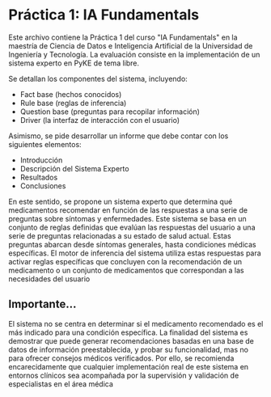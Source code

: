 <!DOCTYPE html>
<html lang="es">

<body>
    <h1>Práctica 1: IA Fundamentals</h1>
    <p>Este archivo contiene la Práctica 1 del curso "IA Fundamentals" en la maestría de Ciencia de Datos e Inteligencia Artificial de la Universidad de Ingeniería y Tecnología. La evaluación consiste en la implementación de un sistema experto en PyKE de tema libre.</p>
    <p>Se detallan los componentes del sistema, incluyendo:</p>
    <ul>
        <li>Fact base (hechos conocidos)</li>
        <li>Rule base (reglas de inferencia)</li>
        <li>Question base (preguntas para recopilar información)</li>
        <li>Driver (la interfaz de interacción con el usuario)</li>
    </ul>
    <p> Asimismo, se pide desarrollar un informe que debe contar con los siguientes elementos: </p>
    <ul>
        <li>Introducción</li>
        <li>Descripción del Sistema Experto</li>
        <li>Resultados </li>
        <li>Conclusiones </li>
    </ul>
    <p> En este sentido, se propone un sistema experto que determina qué medicamentos
recomendar en función de las respuestas a una serie de preguntas sobre síntomas y enfermedades. Este sistema se basa en un conjunto de reglas definidas que evalúan
las respuestas del usuario a una serie de preguntas relacionadas a su estado de salud actual.
Estas preguntas abarcan desde síntomas generales, hasta condiciones médicas específicas. El
motor de inferencia del sistema utiliza estas respuestas para activar reglas específicas que concluyen con la recomendación de un medicamento o un conjunto de medicamentos que correspondan a las necesidades del usuario </p>
    <h2> Importante... </h2>
<p>El sistema no se centra en determinar si el medicamento
recomendado es el más indicado para una condición específica. La finalidad del sistema es
demostrar que puede generar recomendaciones basadas en una base de datos de información
preestablecida, y probar su funcionalidad, mas no para ofrecer consejos médicos verificados.
Por ello, se recomienda encarecidamente que cualquier implementación real de este sistema en
entornos clínicos sea acompañada por la supervisión y validación de especialistas en el área
médica </p>
   
</body>
</html>

